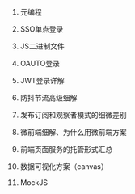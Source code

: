 1. 元编程

2. SSO单点登录
3. JS二进制文件
4. OAUTO登录
5. JWT登录详解
6. 防抖节流高级细解
7. 发布订阅和观察者模式的细微差别
8. 微前端细解、为什么用微前端方案
9. 前端页面服务的托管形式汇总
10. 数据可视化方案（canvas）
11. MockJS